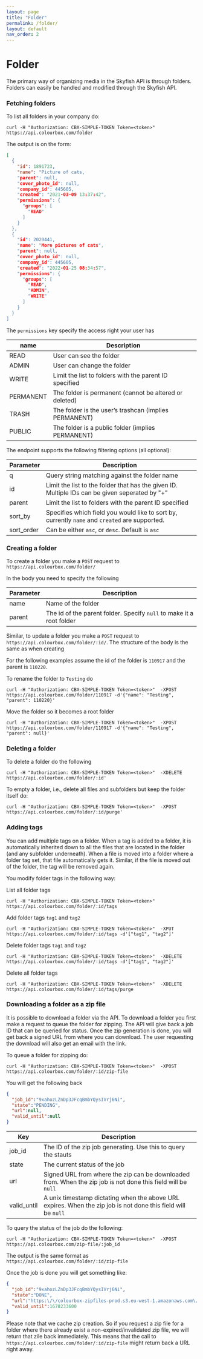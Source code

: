 ```yaml
---
layout: page
title: "Folder"
permalink: /folder/
layout: default
nav_order: 2
---
```


# Folder
The primary way of organizing media in the Skyfish API is through folders. Folders can easily be handled and modified through the Skyfish API.


### Fetching folders
To list all folders in your company do:
```
curl -H "Authorization: CBX-SIMPLE-TOKEN Token=<token>" https://api.colourbox.com/folder
```
The output is on the form:
```json
[
  {
    "id": 1891723,
    "name": "Picture of cats,
    "parent": null,
    "cover_photo_id": null,
    "company_id": 445605,
    "created": "2021-03-09 13:37:42",
    "permissions": {
      "groups": [
        "READ"
      ]
    }
  },
  {
    "id": 2020441,
    "name": "More pictures of cats",
    "parent": null,
    "cover_photo_id": null,
    "company_id": 445605,
    "created": "2022-01-25 08:34:57",
    "permissions": {
      "groups": [
        "READ",
        "ADMIN",
        "WRITE"
      ]
    }
  }
]  
```

The `permissions` key specify the access right your user has

| name        | Description         
| ------------- |-------------
| READ    | User can see the folder
| ADMIN    | User can change the folder
| WRITE    | Limit the list to folders with the parent ID specified
| PERMANENT    | The folder is permanent (cannot be altered or deleted)
| TRASH    | 	The folder is the user’s trashcan (implies PERMANENT)
| PUBLIC | 	The folder is a public folder (implies PERMANENT)



The endpoint supports the following filtering options (all optional):

| Parameter        | Description         
| ------------- |-------------
| q    | Query string matching against the folder name 
| id    | Limit the list to the folder that has the given ID. Multiple IDs can be given seperated by "+"
| parent    | Limit the list to folders with the parent ID specified
| sort_by    | Specifies which field you would like to sort by, currently `name` and `created` are supported.
| sort_order    | Can be either `asc`, or `desc`. Default is `asc`


### Creating a folder
To create a folder you make a `POST` request to `https://api.colourbox.com/folder/`

In the body you need to specify the following

| Parameter        | Description         
| ------------- |-------------
| name    | Name of the folder
| parent    | The id of the parent folder. Specify `null` to make it a root folder


Similar, to update a folder you make a `POST` request to `https://api.colourbox.com/folder/:id/`. The structure of the body is the same as when creating


For the following examples assume the id of the folder is `110917` and the parent is `110220`. 

To rename the folder to `Testing` do
```
curl -H "Authorization: CBX-SIMPLE-TOKEN Token=<token>"  -XPOST https://api.colourbox.com/folder/110917 -d'{"name": "Testing", "parent": 110220}'
```

Move the folder so it becomes a root folder
```
curl -H "Authorization: CBX-SIMPLE-TOKEN Token=<token>"  -XPOST https://api.colourbox.com/folder/110917 -d'{"name": "Testing", "parent": null}'
```

### Deleting a folder
To delete a folder do the following
```
curl -H "Authorization: CBX-SIMPLE-TOKEN Token=<token>"  -XDELETE https://api.colourbox.com/folder/:id'
```

To empty a folder, i.e., delete all files and subfolders but keep the folder itself do:
```
curl -H "Authorization: CBX-SIMPLE-TOKEN Token=<token>"  -XPOST https://api.colourbox.com/folder/:id/purge'
```



### Adding tags
You can add multiple tags on a folder. When a tag is added to a folder, it is automatically inherited down to all the files that are located in the folder (and any subfolder underneath). When a file is moved into a folder where a folder tag set, that file automatically gets it. Similar, if the file is moved out of the folder, the tag will be removed again. 

You modify folder tags in the following way:


List all folder tags
```
curl -H "Authorization: CBX-SIMPLE-TOKEN Token=<token>"  https://api.colourbox.com/folder/:id/tags
```

Add folder tags `tag1` and `tag2`
```
curl -H "Authorization: CBX-SIMPLE-TOKEN Token=<token>"  -XPUT https://api.colourbox.com/folder/:id/tags -d'["tag1", "tag2"]'
```

Delete folder tags `tag1` and `tag2`
```
curl -H "Authorization: CBX-SIMPLE-TOKEN Token=<token>"  -XDELETE https://api.colourbox.com/folder/:id/tags -d'["tag1", "tag2"]'
```

Delete all folder tags
```
curl -H "Authorization: CBX-SIMPLE-TOKEN Token=<token>"  -XDELETE https://api.colourbox.com/folder/:id/tags/purge
```

### Downloading a folder as a zip file
It is possible to download a folder via the API. To download a folder you first make a request to queue the folder for zipping. The API will give back a job ID that can be queried for status. Once the zip generation is done, you will get back a signed URL from where you can download. The user requesting the download will also get an email with the link. 

To queue a folder for zipping do:
```
curl -H "Authorization: CBX-SIMPLE-TOKEN Token=<token>"  -XPOST https://api.colourbox.com/folder/:id/zip-file
```

You will get the following back
```json
{
  "job_id":"9xahozLZnDp3JFcqBmbYQysIVrj6Ni",
  "state":"PENDING",
  "url":null,
  "valid_until":null
}
```

| Key        | Description         
| ------------- |-------------
| job_id    | The ID of the zip job generating. Use this to query the stauts
| state    | The current status of the job
| url    | Signed URL from where the zip can be downloaded from. When the zip job is not done this field will be `null`
| valid_until    | A unix timestamp dictating when the above URL expires. When the zip job is not done this field will be `null`

To query the status of the job do the following:
```
curl -H "Authorization: CBX-SIMPLE-TOKEN Token=<token>"  -XPOST https://api.colourbox.com/zip-file/:job_id
```

The output is the same format as ```https://api.colourbox.com/folder/:id/zip-file```

Once the job is done you will get something like:
```json
{
  "job_id":"9xahozLZnDp3JFcqBmbYQysIVrj6Ni",
  "state":"DONE",
  "url":"https:\/\/colourbox-zipfiles-prod.s3.eu-west-1.amazonaws.com\/tmp6yjgtuus.zip?.....",
  "valid_until":1678233600
}
```

Please note that we cache zip creation. So if you request a zip file  for a folder where there already exist a non-expired/invalidated zip file, we will return that zile back immediately. This means that the call to `https://api.colourbox.com/folder/:id/zip-file` might return back a URL right away. 
